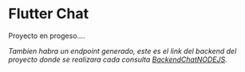 # Flutter Chat

Proyecto en progeso....

_Tambien habra un endpoint generado, este es el link del backend del proyecto donde se realizara cada consulta [BackendChatNODEJS](https://github.com/PaulGuillen/ChatNodeJS_Backend)._
